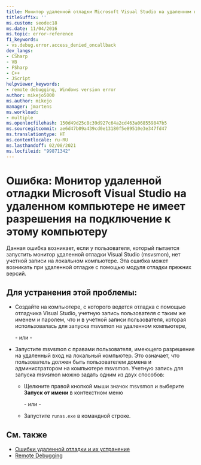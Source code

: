 ```yaml
---
title: Монитор удаленной отладки Microsoft Visual Studio на удаленном компьютере не имеет разрешения на подключение к этому компьютеру
titleSuffix: ''
ms.custom: seodec18
ms.date: 11/04/2016
ms.topic: error-reference
f1_keywords:
- vs.debug.error.access_denied_oncallback
dev_langs:
- CSharp
- VB
- FSharp
- C++
- JScript
helpviewer_keywords:
- remote debugging, Windows version error
author: mikejo5000
ms.author: mikejo
manager: jmartens
ms.workload:
- multiple
ms.openlocfilehash: 150d49d25c8c39d927c64a2cd463a068559847b5
ms.sourcegitcommit: ae6d47b09a439cd0e13180f5e89510e3e347fd47
ms.translationtype: HT
ms.contentlocale: ru-RU
ms.lasthandoff: 02/08/2021
ms.locfileid: "99871342"
---
```

# <a name="error-the-microsoft-visual-studio-remote-debugging-monitor-on-the-remote-computer-does-not-have-permission-to-connect-to-this-computer"></a>Ошибка: Монитор удаленной отладки Microsoft Visual Studio на удаленном компьютере не имеет разрешения на подключение к этому компьютеру

Данная ошибка возникает, если у пользователя, который пытается запустить монитор удаленной отладки Visual Studio (msvsmon), нет учетной записи на локальном компьютере. Эта ошибка может возникать при удаленной отладке с помощью модуля отладки прежних версий.

## <a name="to-fix-this-problem"></a>Для устранения этой проблемы:

- Создайте на компьютере, с которого ведется отладка с помощью отладчика Visual Studio, учетную запись пользователя с таким же именем и паролем, что и в учетной записи пользователя, которая использовалась для запуска msvsmon на удаленном компьютере,

   \- или -

- Запустите msvsmon с правами пользователя, имеющего разрешение на удаленный вход на локальный компьютер. Это означает, что пользователь должен быть пользователем домена и администратором на компьютере msvsmon. Учетную запись для запуска msvsmon можно задать одним из двух способов:

  - Щелкните правой кнопкой мыши значок msvsmon и выберите **Запуск от имени** в контекстном меню

    \- или -

  - Запустите `runas.exe` в командной строке.

## <a name="see-also"></a>См. также

- [Ошибки удаленной отладки и их устранение](../debugger/remote-debugging-errors-and-troubleshooting.md)
- [Remote Debugging](../debugger/remote-debugging.md)